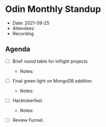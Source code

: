 # Odin Monthly Standup 

* Date: 2021-09-25
* Attendees:
* Recording

## Agenda

- [ ] Brief round table for inflight projects.
    - Notes:

- [ ] Final green light on MongoDB addition.
    - Notes:

- [ ] Hacktoberfest.
    - Notes:

- [ ] Review Funnel. 



